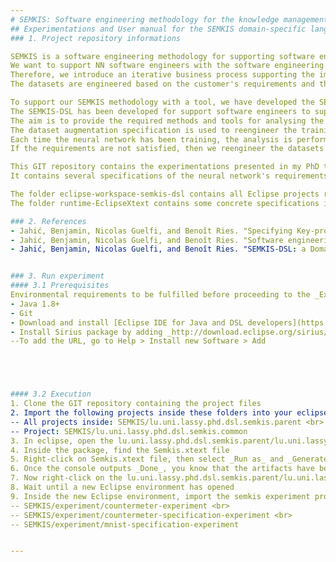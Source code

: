 ```yaml
---
# SEMKIS: Software engineering methodology for the knowledge management of intelligent Systems
## Experimentations and User manual for the SEMKIS domain-specific language (SEMKIS-DSL)
### 1. Project repository informations

SEMKIS is a software engineering methodology for supporting software engineers to engineer deep learning datasets for developing improved neural networks (NN).
We want to support NN software engineers with the software engineering principles in order to produce high-quality neural networks.
Therefore, we introduce an iterative business process supporting the improvement of neural networks via dataset augmentation.
The datasets are engineered based on the customer's requirements and the neural network's recognition skills (key-properties) acquired during the training.

To support our SEMKIS methodology with a tool, we have developed the SEMKIS-toolseet, consisting of a textual editor and the SEMKIS domain-specific language (SEMKIS-DSL).
The SEMKIS-DSL has been developed for support software engineers to support the specification of the requirements and key-properties of neural networks.
The aim is to provide the required methods and tools for analysing the neural network's key-properties and customer's requirements in order to determine and specify a dataset augmentation.
The dataset augmentation specification is used to reengineer the training and testing dataset for improving the neural network during another training.
Each time the neural network has been training, the analysis is performed in order to verify the satisfaction of the reuqirements.
If the requirements are not satisfied, then we reengineer the datasets and retrain the neural network.

This GIT repository contains the experimentations presented in my PhD thesis presenting the SEMKIS methodology.
It contains several specifications of the neural network's requirements and key-properties.

The folder eclipse-workspace-semkis-dsl contains all Eclipse projects related to the SEMKIS-DSL grammar.
The folder runtime-EclipseXtext contains some concrete specifications in the context of the MNIST (recognition of handwritten digits) and meter counter (recognition of the meter counter state) case studies.

### 2. References
- Jahić, Benjamin, Nicolas Guelfi, and Benoît Ries. "Specifying Key-properties to Improve the Recognition Skills of Neural Networks." Proceedings of the 2020 European Symposium on Software Engineering. 2020.
- Jahić, Benjamin, Nicolas Guelfi, and Benoît Ries. "Software engineering for dataset augmentation using generative adversarial networks." 2019 IEEE 10th International Conference on Software Engineering and Service Science (ICSESS). IEEE, 2019.	
- Jahić, Benjamin, Nicolas Guelfi, and Benoît Ries. "SEMKIS-DSL: a Domain-Specific Language for Specifying Neural Network's Key-Properties." Lassy, Technical Report, 2021.


### 3. Run experiment
#### 3.1 Prerequisites
Environmental requirements to be fulfilled before proceeding to the _Execution_.
- Java 1.8+
- Git
- Download and install [Eclipse IDE for Java and DSL developers](https://www.eclipse.org/downloads/packages/)
- Install Sirius package by adding _http://download.eclipse.org/sirius/updates/releases/6.6.0/2020-09_ to your Eclipse installation to reach the update site of Sirius <br>
--To add the URL, go to Help > Install new Software > Add





#### 3.2 Execution
1. Clone the GIT repository containing the project files
2. Import the following projects inside these folders into your eclipse environment: <br>
-- All projects inside: SEMKIS/lu.uni.lassy.phd.dsl.semkis.parent <br>
-- Project: SEMKIS/lu.uni.lassy.phd.dsl.semkis.common
3. In eclipse, open the lu.uni.lassy.phd.dsl.semkis.parent/lu.uni.lassy.phd.dsl.semkis/src/lu.uni.lassy.phd.dsl.semkis package contained in lu.uni.lassy.phd.dsl.semkis.parent 
4. Inside the package, find the Semkis.xtext file
5. Right-click on Semkis.xtext file, then select _Run as_ and _Generate Xtext Artifacts_
6. Once the console outputs _Done_, you know that the artifacts have been generated
7. Now right-click on the lu.uni.lassy.phd.dsl.semkis.parent/lu.uni.lassy.phd.dsl.semkis package, then select _Run as_ and Eclipse Application
8. Wait until a new Eclipse environment has opened
9. Inside the new Eclipse environment, import the semkis experiment project folders:<br>
-- SEMKIS/experiment/countermeter-experiment <br>
-- SEMKIS/experiment/countermeter-specification-experiment <br>
-- SEMKIS/experiment/mnist-specification-experiment


---
```

